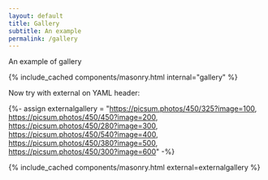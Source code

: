 ```yaml
---
layout: default
title: Gallery
subtitle: An example 
permalink: /gallery
---
```



An example of gallery


{% include_cached components/masonry.html internal="gallery" %}


Now try with external on YAML header:

{%- assign externalgallery =   "https://picsum.photos/450/325?image=100,
                                 https://picsum.photos/450/450?image=200,
                                 https://picsum.photos/450/280?image=300,
                                 https://picsum.photos/450/540?image=400,
                                 https://picsum.photos/450/380?image=500,
                                 https://picsum.photos/450/300?image=600" -%}

{% include_cached components/masonry.html external=externalgallery %}